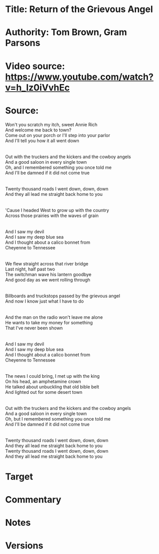 # Title: Return of the Grievous Angel  

# Authority: Tom Brown, Gram Parsons

# Video source: https://www.youtube.com/watch?v=h_Iz0iVvhEc

# Source:  
Won't you scratch my itch, sweet Annie Rich  
And welcome me back to town?  
Come out on your porch or I'll step into your parlor  
And I'll tell you how it all went down  
<br />  
Out with the truckers and the kickers and the cowboy angels  
And a good saloon in every single town  
Oh, and I remembered something you once told me  
And I'll be damned if it did not come true  
<br />  
Twenty thousand roads I went down, down, down  
And they all lead me straight back home to you  
<br />  
'Cause I headed West to grow up with the country  
Across those prairies with the waves of grain  
<br />  
And I saw my devil  
And I saw my deep blue sea  
And I thought about a calico bonnet from  
Cheyenne to Tennessee  
<br />  
We flew straight across that river bridge  
Last night, half past two  
The switchman wave his lantern goodbye  
And good day as we went rolling through  
<br />  
Billboards and truckstops passed by the grievous angel  
And now I know just what I have to do  
<br />  
And the man on the radio won't leave me alone  
He wants to take my money for something  
That I've never been shown  
<br />  
And I saw my devil  
And I saw my deep blue sea  
And I thought about a calico bonnet from  
Cheyenne to Tennessee  
<br />  
The news I could bring, I met up with the king  
On his head, an amphetamine crown  
He talked about unbuckling that old bible belt  
And lighted out for some desert town  
<br />  
Out with the truckers and the kickers and the cowboy angels  
And a good saloon in every single town  
Oh, but I remembered something you once told me  
And I'll be damned if it did not come true  
<br />  
Twenty thousand roads I went down, down, down  
And they all lead me straight back home to you  
Twenty thousand roads I went down, down, down  
And they all lead me straight back home to you  


# Target

# Commentary

# Notes

# Versions